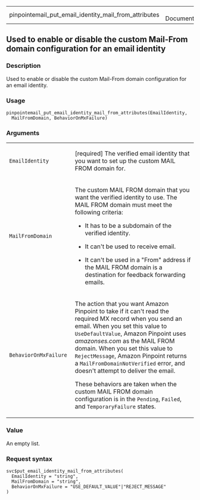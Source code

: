 <table style="width: 100%;">
<tbody>
<tr class="odd">
<td>pinpointemail_put_email_identity_mail_from_attributes</td>
<td style="text-align: right;">R Documentation</td>
</tr>
</tbody>
</table>

## Used to enable or disable the custom Mail-From domain configuration for an email identity

### Description

Used to enable or disable the custom Mail-From domain configuration for
an email identity.

### Usage

    pinpointemail_put_email_identity_mail_from_attributes(EmailIdentity,
      MailFromDomain, BehaviorOnMxFailure)

### Arguments

<table>
<colgroup>
<col style="width: 35%" />
<col style="width: 65%" />
</colgroup>
<tbody>
<tr class="odd">
<td><code
id="pinpointemail_put_email_identity_mail_from_attributes_:_EmailIdentity">EmailIdentity</code></td>
<td><p>[required] The verified email identity that you want to set up
the custom MAIL FROM domain for.</p></td>
</tr>
<tr class="even">
<td><code
id="pinpointemail_put_email_identity_mail_from_attributes_:_MailFromDomain">MailFromDomain</code></td>
<td><p>The custom MAIL FROM domain that you want the verified identity
to use. The MAIL FROM domain must meet the following criteria:</p>
<ul>
<li><p>It has to be a subdomain of the verified identity.</p></li>
<li><p>It can't be used to receive email.</p></li>
<li><p>It can't be used in a "From" address if the MAIL FROM domain is a
destination for feedback forwarding emails.</p></li>
</ul></td>
</tr>
<tr class="odd">
<td><code
id="pinpointemail_put_email_identity_mail_from_attributes_:_BehaviorOnMxFailure">BehaviorOnMxFailure</code></td>
<td><p>The action that you want Amazon Pinpoint to take if it can't read
the required MX record when you send an email. When you set this value
to <code>UseDefaultValue</code>, Amazon Pinpoint uses
<em>amazonses.com</em> as the MAIL FROM domain. When you set this value
to <code>RejectMessage</code>, Amazon Pinpoint returns a
<code>MailFromDomainNotVerified</code> error, and doesn't attempt to
deliver the email.</p>
<p>These behaviors are taken when the custom MAIL FROM domain
configuration is in the <code>Pending</code>, <code>Failed</code>, and
<code>TemporaryFailure</code> states.</p></td>
</tr>
</tbody>
</table>

### Value

An empty list.

### Request syntax

    svc$put_email_identity_mail_from_attributes(
      EmailIdentity = "string",
      MailFromDomain = "string",
      BehaviorOnMxFailure = "USE_DEFAULT_VALUE"|"REJECT_MESSAGE"
    )
